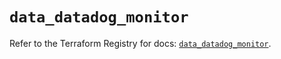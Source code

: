 # `data_datadog_monitor`

Refer to the Terraform Registry for docs: [`data_datadog_monitor`](https://registry.terraform.io/providers/datadog/datadog/3.70.0/docs/data-sources/monitor).
